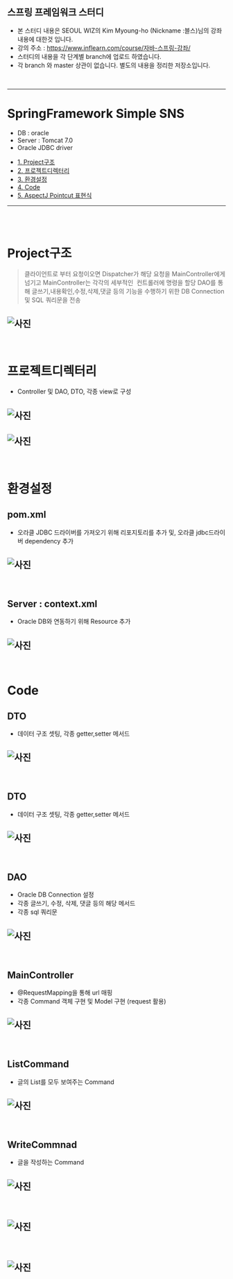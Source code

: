 ##  스프링 프레임워크 스터디

- 본 스터디 내용은 SEOUL WIZ의 Kim Myoung-ho (Nickname :블스)님의 강좌 내용에 대한것 입니다.
- 강의 주소 : https://www.inflearn.com/course/자바-스프링-강좌/
- 스터디의 내용을 각 단계별 branch에 업로드 하였습니다.
- 각 branch 와 master 상관이 없습니다. 별도의 내용을 정리한 저장소입니다.

<br/>

<hr/>

# SpringFramework Simple SNS

- DB : oracle
- Server : Tomcat 7.0
- Oracle JDBC driver 

* [1. Project구조](#Project구조)
* [2. 프로젝트디렉터리](#프로젝트디렉터리)
* [3. 환경설정](#환경설정)
* [4. Code](#Code)
* [5. AspectJ Pointcut 표현식](#표현식)


<hr/>

<br/>
<br/>

# Project구조

> 클라이언트로 부터 요청이오면 Dispatcher가 해당 요청을 MainController에게 넘기고 MainController는 각각의 세부적인
  컨트롤러에 명령을 할당 DAO를 통해 글쓰기,내용확인,수정,삭제,댓글 등의 기능을 수행하기 위한 DB Connection 및 SQL 쿼리문을 전송
   
## ![사진](https://github.com/leedongjoon121/SpringFramework_study/blob/master/document_img/architecture.PNG?raw=true)

<br/>

# 프로젝트디렉터리
- Controller 및 DAO, DTO, 각종 view로 구성

## ![사진](https://github.com/leedongjoon121/SpringFramework_study/blob/master/document_img/directory1.PNG?raw=true)

## ![사진](https://github.com/leedongjoon121/SpringFramework_study/blob/master/document_img/directory2.PNG?raw=true)

<br/>

# 환경설정
## pom.xml
- 오라클 JDBC 드라이버를 가져오기 위해 리포지토리를 추가 및, 오라클 jdbc드라이버 dependency 추가

## ![사진](https://github.com/leedongjoon121/SpringFramework_study/blob/master/document_img/pom_xml.PNG?raw=true)

<br/>

## Server : context.xml
- Oracle DB와 연동하기 위해 Resource 추가

## ![사진](https://github.com/leedongjoon121/SpringFramework_study/blob/master/document_img/server_context_xml.png?raw=true)

<br/>

# Code
## DTO
- 데이터 구조 셋팅, 각종 getter,setter 메서드

## ![사진](https://github.com/leedongjoon121/SpringFramework_study/blob/master/document_img/DTO.PNG?raw=true)

<br/>


## DTO
- 데이터 구조 셋팅, 각종 getter,setter 메서드

## ![사진](https://github.com/leedongjoon121/SpringFramework_study/blob/master/document_img/DTO.PNG?raw=true)

<br/>


## DAO
- Oracle DB Connection 설정
- 각종 글쓰기, 수정, 삭제, 댓글 등의 해당 메서드
- 각종 sql 쿼리문

## ![사진](https://github.com/leedongjoon121/SpringFramework_study/blob/master/document_img/DAO.PNG?raw=true)

<br/>


## MainController
- @RequestMapping을 통해 url 매핑
- 각종 Command 객체 구현 및 Model 구현 (request 활용)   

## ![사진](https://github.com/leedongjoon121/SpringFramework_study/blob/master/document_img/controller.PNG?raw=true)

<br/>

## ListCommand
- 글의 List를 모두 보여주는 Command

## ![사진](https://github.com/leedongjoon121/SpringFramework_study/blob/master/document_img/List_command.PNG?raw=true)


<br/>

## WriteCommnad
- 글을 작성하는 Command

## ![사진](https://github.com/leedongjoon121/SpringFramework_study/blob/master/document_img/write_command.PNG?raw=true)


<br/>

## 

## ![사진](?raw=true)


<br/>

## 

## ![사진](?raw=true)
